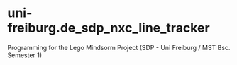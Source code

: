 uni-freiburg.de_sdp_nxc_line_tracker
====================================

Programming for the Lego Mindsorm Project (SDP - Uni Freiburg / MST Bsc. Semester 1)